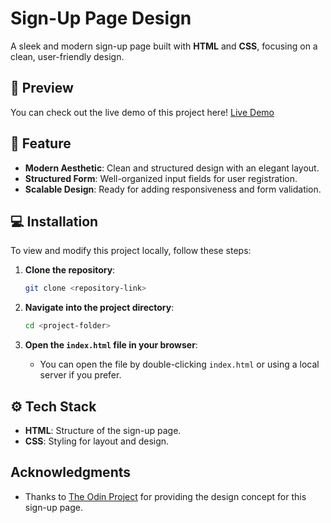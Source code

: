 
# Sign-Up Page Design

A sleek and modern sign-up page built with **HTML** and **CSS**, focusing on a clean, user-friendly design.

## 🚀 Preview
You can check out the live demo of this project here! [Live Demo](https://sign-up-form-design.vercel.app)

## 🌟 Feature

- **Modern Aesthetic**: Clean and structured design with an elegant layout.
- **Structured Form**: Well-organized input fields for user registration.
- **Scalable Design**: Ready for adding responsiveness and form validation.

## 💻 Installation

To view and modify this project locally, follow these steps:

1. **Clone the repository**:
   ```bash
   git clone <repository-link>
   ```

2. **Navigate into the project directory**:
   ```bash
   cd <project-folder>
   ```

3. **Open the `index.html` file in your browser**:
   - You can open the file by double-clicking `index.html` or using a local server if you prefer.

## ⚙️ Tech Stack

- **HTML**: Structure of the sign-up page.
- **CSS**: Styling for layout and design.
  
## Acknowledgments

- Thanks to [The Odin Project](https://www.theodinproject.com) for providing the design concept for this sign-up page.
